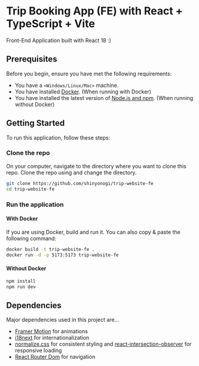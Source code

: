 # Trip Booking App (FE) with React + TypeScript + Vite
Front-End Application built with React 18 :)

## Prerequisites
Before you begin, ensure you have met the following requirements:
- You have a `<Windows/Linux/Mac>` machine.
- You have installed [Docker](https://www.docker.com/products/docker-desktop). (When running with Docker)
- You have installed the latest version of [Node.js and npm](https://nodejs.org/). (When running without Docker)

## Getting Started
To run this application, follow these steps: 

### Clone the repo
On your computer, navigate to the directory where you want to clone this repo. Clone the repo using and change the directory.
```bash
git clone https://github.com/shinyonogi/trip-website-fe
cd trip-website-fe
```

### Run the application
#### With Docker
If you are using Docker, build and run it.
You can also copy & paste the following command:
```bash
docker build -t trip-website-fe .
docker run -d -p 5173:5173 trip-website-fe
```
#### Without Docker
```bash
npm install
npm run dev
```

## Dependencies
Major dependencies used in this project are...
- [Framer Motion](https://www.framer.com/motion/) for animations
- [i18next](https://www.i18next.com/) for internationalization
- [normalize.css](https://github.com/necolas/normalize.css) for consistent styling and [react-intersection-observer](https://github.com/thebuilder/react-intersection-observer) for responsive loading
- [React Router Dom](https://reactrouter.com/en/main) for navigation

